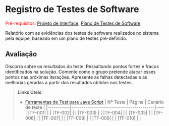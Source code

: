 # Registro de Testes de Software

<span style="color:red">Pré-requisitos: <a href="3-Projeto de Interface.md"> Projeto de Interface</a></span>, <a href="8-Plano de Testes de Software.md"> Plano de Testes de Software</a>

Relatório com as evidências dos testes de software realizados no sistema pela equipe, baseado em um plano de testes pré-definido.

## Avaliação

Discorra sobre os resultados do teste. Ressaltando pontos fortes e fracos identificados na solução. Comente como o grupo pretende atacar esses pontos nas próximas iterações. Apresente as falhas detectadas e as melhorias geradas a partir dos resultados obtidos nos testes.

> **Links Úteis**:
> - [Ferramentas de Test para Java Script](https://geekflare.com/javascript-unit-testing/)
> | Nº Teste | Página | Cenário de teste |
|-----------|-----------------------------------------|----|
|TF-001|  | |
|TF-002|  | |
|TF-003|  | |
|TF-004|  | |
|TF-005|  | |
|TF-006|  | |
|TF-007|  | |
|TF-008|  | |
|TF-009|  | |
|TF-010|  | |
